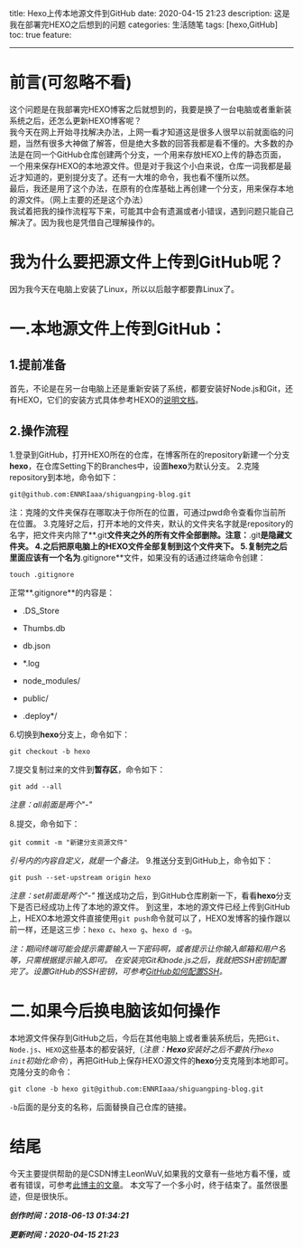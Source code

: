 title: Hexo上传本地源文件到GitHub
date: 2020-04-15 21:23
description: 这是我在部署完HEXO之后想到的问题
categories: 生活随笔
tags: [hexo,GitHub]
toc: true
feature:

---
# 前言(可忽略不看) #
这个问题是在我部署完HEXO博客之后就想到的，我要是换了一台电脑或者重新装系统之后，还怎么更新HEXO博客呢？  
我今天在网上开始寻找解决办法，上网一看才知道这是很多人很早以前就面临的问题，当然有很多大神做了解答，但是绝大多数的回答我都是看不懂的。大多数的办法是在同一个GitHub仓库创建两个分支，一个用来存放HEXO上传的静态页面，一个用来保存HEXO的本地源文件。但是对于我这个小白来说，仓库一词我都是最近才知道的，更别提分支了。还有一大堆的命令，我也看不懂所以然。  
最后，我还是用了这个办法，在原有的仓库基础上再创建一个分支，用来保存本地的源文件。（网上主要的还是这个办法）  
我试着把我的操作流程写下来，可能其中会有遗漏或者小错误，遇到问题只能自己解决了。因为我也是凭借自己理解操作的。
<!--more-->
# 我为什么要把源文件上传到GitHub呢？ #
因为我今天在电脑上安装了Linux，所以以后敲字都要靠Linux了。  

# 一.本地源文件上传到GitHub： #
## 1.提前准备 ##
首先，不论是在另一台电脑上还是重新安装了系统，都要安装好Node.js和Git，还有HEXO，它们的安装方式具体参考HEXO的[说明文档](https://hexo.io/zh-cn/docs/)。  
## 2.操作流程 ##
1.登录到GitHub，打开HEXO所在的仓库，在博客所在的repository新建一个分支**hexo**，在仓库Setting下的Branches中，设置**hexo**为默认分支。
2.克隆repository到本地，命令如下：  

```shell
git@github.com:ENNRIaaa/shiguangping-blog.git
```

注：克隆的文件夹保存在哪取决于你所在的位置，可通过pwd命令查看你当前所在位置。
3.克隆好之后，打开本地的文件夹，默认的文件夹名字就是repository的名字，把文件夹内除了**.git**文件夹之外的所有文件全部删除。注意：**.git**是隐藏文件夹。
4.之后把原电脑上的HEXO文件全部复制到这个文件夹下。
5.复制完之后里面应该有一个名为**.gitignore**文件，如果没有的话通过终端命令创建：

```shell
touch .gitignore
```

正常**.gitignore**的内容是：

- .DS_Store

- Thumbs.db
- db.json
- *.log
- node_modules/
- public/
- .deploy*/

6.切换到**hexo**分支上，命令如下：

```shell
git checkout -b hexo
```

7.提交复制过来的文件到**暂存区**，命令如下：

```shell
git add --all
```

*注意：all前面是两个"-"*

8.提交，命令如下：

```shell
git commit -m "新建分支资源文件"
```

*引号内的内容自定义，就是一个备注。*
9.推送分支到GitHub上，命令如下：

```shell
git push --set-upstream origin hexo
```

*注意：set前面是两个"-"*
推送成功之后，到GitHub仓库刷新一下，看看**hexo**分支下是否已经成功上传了本地的源文件。
到这里，本地的源文件已经上传到GitHub上，HEXO本地源文件直接使用`git push`命令就可以了，HEXO发博客的操作跟以前一样，还是这三步：`hexo c`、`hexo g`、`hexo d -g`。  

*注：期间终端可能会提示需要输入一下密码啊，或者提示让你输入邮箱和用户名等，只需根据提示输入即可。
在安装完Git和node.js之后，我就把SSH密钥配置完了。设置GitHub的SSH密钥，可参考[GitHub如何配置SSH](https://sora.red/2018/GitHub%E5%A6%82%E4%BD%95%E9%85%8D%E7%BD%AESSH/)。*  

# 二.如果今后换电脑该如何操作 #
本地源文件保存到GitHub之后，今后在其他电脑上或者重装系统后，先把`Git`、`Node.js`、`HEXO`这些基本的都安装好,（*注意：**Hexo**安装好之后不要执行`hexo init`初始化命令*），再把GitHub上保存HEXO源文件的**hexo**分支克隆到本地即可。
克隆分支的命令：

```shell
git clone -b hexo git@github.com:ENNRIaaa/shiguangping-blog.git
```

`-b`后面的是分支的名称，后面替换自己仓库的链接。

# 结尾 #
今天主要提供帮助的是CSDN博主LeonWuV,如果我的文章有一些地方看不懂，或者有错误，可参考[此博主的文章](https://blog.csdn.net/wxl1555/article/details/79293159)。
本文写了一个多小时，终于结束了。虽然很墨迹，但是很快乐。



***创作时间：2018-06-13 01:34:21***

***更新时间：2020-04-15 21:23***